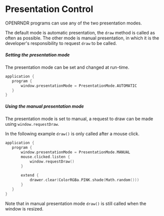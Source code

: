  
 # Presentation Control

OPENRNDR programs can use any of the two presentation modes.

The default mode is automatic presentation, the `draw` method is called as often as possible. The other mode is manual presentation, in which
it is the developer's responsibility to request `draw` to be called.

##### Setting the presentation mode

The presentation mode can be set and changed at run-time. 
 
 ```kotlin
application {
    program {
        window.presentationMode = PresentationMode.AUTOMATIC
    }
}
``` 
 
 ##### Using the manual presentation mode

The presentation mode is set to manual, a request to draw can be made using `window.requestDraw`.

In the following example `draw()` is only called after a mouse click. 
 
 ```kotlin
application {
    program {
        window.presentationMode = PresentationMode.MANUAL
        mouse.clicked.listen {
            window.requestDraw()
        }
        
        extend {
            drawer.clear(ColorRGBa.PINK.shade(Math.random()))
        }
    }
}
``` 
 
 Note that in manual presentation mode `draw()` is still called when the window is resized. 
